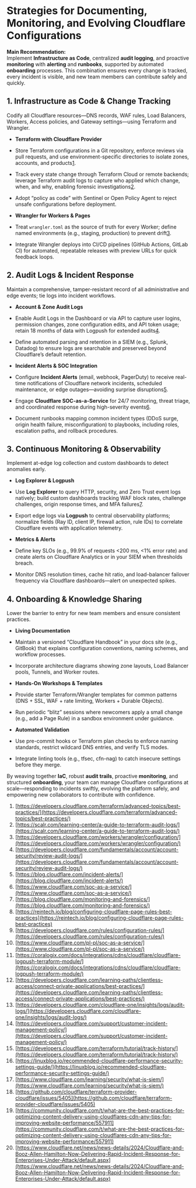 # Strategies for Documenting, Monitoring, and Evolving Cloudflare Configurations

**Main Recommendation:**  
Implement **Infrastructure as Code**, centralized **audit logging**, and proactive **monitoring** with **alerting** and **runbooks**, supported by automated **onboarding** processes. This combination ensures every change is tracked, every incident is visible, and new team members can contribute safely and quickly.

## 1. Infrastructure as Code & Change Tracking

Codify all Cloudflare resources—DNS records, WAF rules, Load Balancers, Workers, Access policies, and Gateway settings—using Terraform and Wrangler.

- **Terraform with Cloudflare Provider**
    
- Store Terraform configurations in a Git repository, enforce reviews via pull requests, and use environment-specific directories to isolate zones, accounts, and products[1](https://developers.cloudflare.com/terraform/advanced-topics/best-practices/).
    
- Track every state change through Terraform Cloud or remote backends; leverage Terraform audit logs to capture who applied which change, when, and why, enabling forensic investigations[2](https://scalr.com/learning-center/a-guide-to-terraform-audit-logs/).
    
- Adopt “policy as code” with Sentinel or Open Policy Agent to reject unsafe configurations before deployment.
    
- **Wrangler for Workers & Pages**
    
- Treat `wrangler.toml` as the source of truth for every Worker; define named environments (e.g., staging, production) to prevent drift[3](https://developers.cloudflare.com/workers/wrangler/configuration/).
    
- Integrate Wrangler deploys into CI/CD pipelines (GitHub Actions, GitLab CI) for automated, repeatable releases with preview URLs for quick feedback loops.
    

## 2. Audit Logs & Incident Response

Maintain a comprehensive, tamper-resistant record of all administrative and edge events; tie logs into incident workflows.

- **Account & Zone Audit Logs**
    
- Enable Audit Logs in the Dashboard or via API to capture user logins, permission changes, zone configuration edits, and API token usage; retain 18 months of data with Logpush for extended audits[4](https://developers.cloudflare.com/fundamentals/account/account-security/review-audit-logs/).
    
- Define automated parsing and retention in a SIEM (e.g., Splunk, Datadog) to ensure logs are searchable and preserved beyond Cloudflare’s default retention.
    
- **Incident Alerts & SOC Integration**
    
- Configure **Incident Alerts** (email, webhook, PagerDuty) to receive real-time notifications of Cloudflare network incidents, scheduled maintenance, or edge outages—avoiding surprise disruptions[5](https://blog.cloudflare.com/incident-alerts/).
    
- Engage **Cloudflare SOC-as-a-Service** for 24/7 monitoring, threat triage, and coordinated response during high-severity events[6](https://www.cloudflare.com/soc-as-a-service/).
    
- Document runbooks mapping common incident types (DDoS surge, origin health failure, misconfiguration) to playbooks, including roles, escalation paths, and rollback procedures.
    

## 3. Continuous Monitoring & Observability

Implement at-edge log collection and custom dashboards to detect anomalies early.

- **Log Explorer & Logpush**
    
- Use **Log Explorer** to query HTTP, security, and Zero Trust event logs natively; build custom dashboards tracking WAF block rates, challenge challenges, origin response times, and MFA failures[7](https://blog.cloudflare.com/monitoring-and-forensics/).
    
- Export edge logs via **Logpush** to central observability platforms; normalize fields (Ray ID, client IP, firewall action, rule IDs) to correlate Cloudflare events with application telemetry.
    
- **Metrics & Alerts**
    
- Define key SLOs (e.g., 99.9% of requests <200 ms, <1% error rate) and create alerts on Cloudflare Analytics or in your SIEM when thresholds breach.
    
- Monitor DNS resolution times, cache hit ratio, and load-balancer failover frequency via Cloudflare dashboards—alert on unexpected spikes.
    

## 4. Onboarding & Knowledge Sharing

Lower the barrier to entry for new team members and ensure consistent practices.

- **Living Documentation**
    
- Maintain a versioned “Cloudflare Handbook” in your docs site (e.g., GitBook) that explains configuration conventions, naming schemes, and workflow processes.
    
- Incorporate architecture diagrams showing zone layouts, Load Balancer pools, Tunnels, and Worker routes.
    
- **Hands-On Workshops & Templates**
    
- Provide starter Terraform/Wrangler templates for common patterns (DNS + SSL, WAF + rate limiting, Workers + Durable Objects).
    
- Run periodic “blitz” sessions where newcomers apply a small change (e.g., add a Page Rule) in a sandbox environment under guidance.
    
- **Automated Validation**
    
- Use pre-commit hooks or Terraform plan checks to enforce naming standards, restrict wildcard DNS entries, and verify TLS modes.
    
- Integrate linting tools (e.g., tfsec, cfn-nag) to catch insecure settings before they merge.
    

By weaving together **IaC**, robust **audit trails**, proactive **monitoring**, and structured **onboarding**, your team can manage Cloudflare configurations at scale—responding to incidents swiftly, evolving the platform safely, and empowering new collaborators to contribute with confidence.

1. [https://developers.cloudflare.com/terraform/advanced-topics/best-practices/](https://developers.cloudflare.com/terraform/advanced-topics/best-practices/)
2. [https://scalr.com/learning-center/a-guide-to-terraform-audit-logs/](https://scalr.com/learning-center/a-guide-to-terraform-audit-logs/)
3. [https://developers.cloudflare.com/workers/wrangler/configuration/](https://developers.cloudflare.com/workers/wrangler/configuration/)
4. [https://developers.cloudflare.com/fundamentals/account/account-security/review-audit-logs/](https://developers.cloudflare.com/fundamentals/account/account-security/review-audit-logs/)
5. [https://blog.cloudflare.com/incident-alerts/](https://blog.cloudflare.com/incident-alerts/)
6. [https://www.cloudflare.com/soc-as-a-service/](https://www.cloudflare.com/soc-as-a-service/)
7. [https://blog.cloudflare.com/monitoring-and-forensics/](https://blog.cloudflare.com/monitoring-and-forensics/)
8. [https://reintech.io/blog/configuring-cloudflare-page-rules-best-practices](https://reintech.io/blog/configuring-cloudflare-page-rules-best-practices)
9. [https://developers.cloudflare.com/rules/configuration-rules/](https://developers.cloudflare.com/rules/configuration-rules/)
10. [https://www.cloudflare.com/pl-pl/soc-as-a-service/](https://www.cloudflare.com/pl-pl/soc-as-a-service/)
11. [https://coralogix.com/docs/integrations/cdns/cloudflare/cloudflare-logpush-terraform-module/](https://coralogix.com/docs/integrations/cdns/cloudflare/cloudflare-logpush-terraform-module/)
12. [https://developers.cloudflare.com/learning-paths/clientless-access/connect-private-applications/best-practices/](https://developers.cloudflare.com/learning-paths/clientless-access/connect-private-applications/best-practices/)
13. [https://developers.cloudflare.com/cloudflare-one/insights/logs/audit-logs/](https://developers.cloudflare.com/cloudflare-one/insights/logs/audit-logs/)
14. [https://developers.cloudflare.com/support/customer-incident-management-policy/](https://developers.cloudflare.com/support/customer-incident-management-policy/)
15. [https://developers.cloudflare.com/terraform/tutorial/track-history/](https://developers.cloudflare.com/terraform/tutorial/track-history/)
16. [https://linuxblog.io/recommended-cloudflare-performance-security-settings-guide/](https://linuxblog.io/recommended-cloudflare-performance-security-settings-guide/)
17. [https://www.cloudflare.com/learning/security/what-is-siem/](https://www.cloudflare.com/learning/security/what-is-siem/)
18. [https://github.com/cloudflare/terraform-provider-cloudflare/issues/5405](https://github.com/cloudflare/terraform-provider-cloudflare/issues/5405)
19. [https://community.cloudflare.com/t/what-are-the-best-practices-for-optimizing-content-delivery-using-cloudflares-cdn-any-tips-for-improving-website-performance/557911](https://community.cloudflare.com/t/what-are-the-best-practices-for-optimizing-content-delivery-using-cloudflares-cdn-any-tips-for-improving-website-performance/557911)
20. [https://www.cloudflare.net/news/news-details/2024/Cloudflare-and-Booz-Allen-Hamilton-Now-Delivering-Rapid-Incident-Response-for-Enterprises-Under-Attack/default.aspx](https://www.cloudflare.net/news/news-details/2024/Cloudflare-and-Booz-Allen-Hamilton-Now-Delivering-Rapid-Incident-Response-for-Enterprises-Under-Attack/default.aspx)